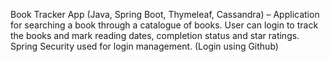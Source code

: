 Book Tracker App (Java, Spring Boot, Thymeleaf, Cassandra) – Application for searching a book through a catalogue of books. 
User can login to track the books and mark reading dates, completion status and star ratings. 
Spring Security used for login management. (Login using Github)
